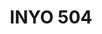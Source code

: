 ---
layout: inner
title: INYO 504
permalink: /about/academic-development/INYO-504/
page_title: INYO 504
---